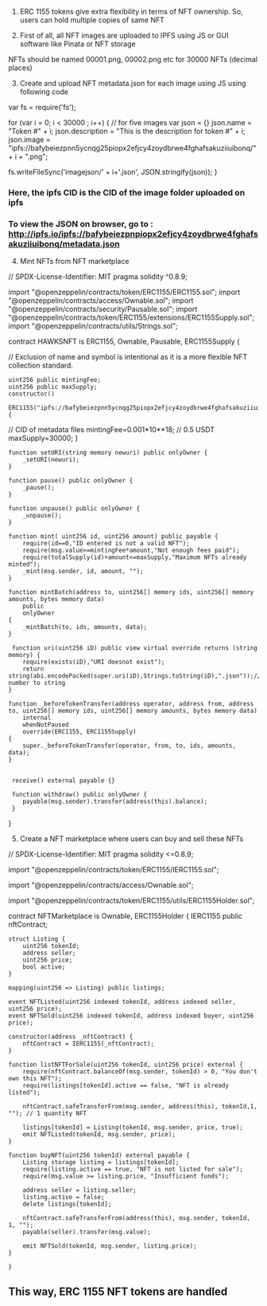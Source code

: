1. ERC 1155 tokens give extra flexibility in terms of NFT ownership. So, users can hold multiple copies of same NFT

2. First of all, all NFT images are uploaded to IPFS using JS or GUI software like Pinata or NFT storage

NFTs should be named 00001.png, 00002.png etc for 30000 NFTs (decimal places) 

3. Create and upload NFT metadata.json for each image using JS using following code

var fs = require('fs');

for (var i = 0; i < 30000 ; i++) { // for five images
  var json = {}
  json.name = "Token #" + i;
  json.description = "This is the description for token #" + i;
  json.image = "ipfs://bafybeiezpnn5ycnqg25piopx2efjcy4zoydbrwe4fghafsakuziiuibonq/" + i + ".png";

  fs.writeFileSync('imagejson/' + i+'.json', JSON.stringify(json));
}

### Here, the ipfs CID is the CID of the image folder uploaded on ipfs

### To view the JSON on browser, go to : http://ipfs.io/ipfs://bafybeiezpnpiopx2efjcy4zoydbrwe4fghafsakuziiuibonq/metadata.json



4. Mint NFTs from NFT marketplace

// SPDX-License-Identifier: MIT
pragma solidity ^0.8.9;

import "@openzeppelin/contracts/token/ERC1155/ERC1155.sol";
import "@openzeppelin/contracts/access/Ownable.sol";
import "@openzeppelin/contracts/security/Pausable.sol";
import "@openzeppelin/contracts/token/ERC1155/extensions/ERC1155Supply.sol";
import "@openzeppelin/contracts/utils/Strings.sol";


contract HAWKSNFT is ERC1155, Ownable, Pausable, ERC1155Supply {

   // Exclusion of name and symbol is intentional as it is a more flexible NFT collection standard.
	
    uint256 public mintingFee;
    uint256 public maxSupply;
    constructor()
        ERC1155("ipfs://bafybeiezpnn5ycnqg25piopx2efjcy4zoydbrwe4fghafsakuziiuibonq/"){ 
// CID of metadata files
            mintingFee=0.001*10**18; // 0.5 USDT
            maxSupply=30000;
        }

    function setURI(string memory newuri) public onlyOwner {
        _setURI(newuri);
    }

    function pause() public onlyOwner {
        _pause();
    }

    function unpause() public onlyOwner {
        _unpause();
    }

    function mint( uint256 id, uint256 amount) public payable {
        require(id==0,"ID entered is not a valid NFT");
        require(msg.value>=mintingFee*amount,"Not enough fees paid");
        require(totalSupply(id)+amount<=maxSupply,"Maximum NFTs already minted");
        _mint(msg.sender, id, amount, "");
    }

    function mintBatch(address to, uint256[] memory ids, uint256[] memory amounts, bytes memory data)
        public
        onlyOwner
    {
        _mintBatch(to, ids, amounts, data);
    }

     function uri(uint256 iD) public view virtual override returns (string memory) {
        require(exists(iD),"URI doesnot exist");
        return string(abi.encodePacked(super.uri(iD),Strings.toString(iD),".json"));//convert number to string
    }

    function _beforeTokenTransfer(address operator, address from, address to, uint256[] memory ids, uint256[] memory amounts, bytes memory data)
        internal
        whenNotPaused
        override(ERC1155, ERC1155Supply)
    {
        super._beforeTokenTransfer(operator, from, to, ids, amounts, data);
    }


     receive() external payable {}

     function withdraw() public onlyOwner {
        payable(msg.sender).transfer(address(this).balance);
     }
}


5. Create a NFT marketplace where users can buy and sell these NFTs

// SPDX-License-Identifier: MIT
pragma solidity <=0.8.9;

import "@openzeppelin/contracts/token/ERC1155/IERC1155.sol";

import "@openzeppelin/contracts/access/Ownable.sol";

import "@openzeppelin/contracts/token/ERC1155/utils/ERC1155Holder.sol";

contract NFTMarketplace is Ownable, ERC1155Holder {
    IERC1155 public nftContract;

    struct Listing {
        uint256 tokenId;
        address seller;
        uint256 price;
        bool active;
    }

    mapping(uint256 => Listing) public listings;

    event NFTListed(uint256 indexed tokenId, address indexed seller, uint256 price);
    event NFTSold(uint256 indexed tokenId, address indexed buyer, uint256 price);

    constructor(address _nftContract) {
        nftContract = IERC1155(_nftContract);
    }

    function listNFTForSale(uint256 tokenId, uint256 price) external {
        require(nftContract.balanceOf(msg.sender, tokenId) > 0, "You don't own this NFT");
        require(listings[tokenId].active == false, "NFT is already listed");
        
        nftContract.safeTransferFrom(msg.sender, address(this), tokenId,1, ""); // 1 quantity NFT
        
        listings[tokenId] = Listing(tokenId, msg.sender, price, true);
        emit NFTListed(tokenId, msg.sender, price);
    }

    function buyNFT(uint256 tokenId) external payable {
        Listing storage listing = listings[tokenId];
        require(listing.active == true, "NFT is not listed for sale");
        require(msg.value >= listing.price, "Insufficient funds");

        address seller = listing.seller;
        listing.active = false;
        delete listings[tokenId];

        nftContract.safeTransferFrom(address(this), msg.sender, tokenId, 1, "");
        payable(seller).transfer(msg.value);

        emit NFTSold(tokenId, msg.sender, listing.price);
    }
        
    }



## This way, ERC 1155 NFT tokens are handled 